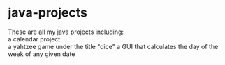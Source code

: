 # java-projects
These are all my java projects including:  
  a calendar project  
  a yahtzee game under the title "dice" 
  a GUI that calculates the day of the week of any given date
